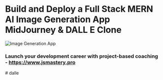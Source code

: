 # Build and Deploy a Full Stack MERN AI Image Generation App  MidJourney & DALL E Clone
![Image Generation App](https://i.ibb.co/p0f27C2/Thumbnail-9.png)

### Launch your development career with project-based coaching - https://www.jsmastery.pro
#   d a l l e  
 